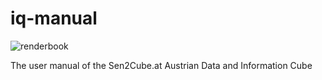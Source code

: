 # iq-manual

![renderbook](https://github.com/csaybar/iq-manual/workflows/renderbook/badge.svg)

The user manual of the Sen2Cube.at Austrian Data and Information Cube
